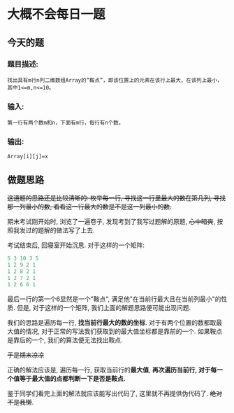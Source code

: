 # 大概不会每日一题

## 今天的题

### 题目描述:
```
找出具有m行n列二维数组Array的“鞍点”，即该位置上的元素在该行上最大，在该列上最小，其中1<=m,n<=10。
```
### 输入:
```
第一行有两个数m和n，下面有m行，每行有n个数。
```
### 输出:

```
Array[i][j]=x
```

## 做题思路

~~这道题的思路还是比较清晰的: 枚举每一行, 寻找这一行里最大的数在第几列, 寻找那一列最小的数, 看看这一行最大的数是不是这一列最小的数.~~

期末考试刚开始时, 浏览了一遍卷子, 发现考到了我写过题解的原题, ~~心中暗爽~~, 按照我发过的题解的做法写了上去.

考试结束后, 回寝室开始沉思. 对于这样的一个矩阵:

```cpp
5 3 10 3 5
1 2 9 2 1
1 2 8 2 1
1 2 7 2 1
1 2 6 6 1
```

最后一行的第一个6显然是一个"鞍点", 满足他"在当前行最大且在当前列最小"的性质. 但是, 对于这样的一个矩阵, 我们上面的解题思路便可能出现问题.

我们的思路是遍历每一行, **找当前行最大的数的坐标**. 对于有两个位置的数都取最大值的情况, 对于正常的写法我们获取到的最大值坐标都是靠前的一个. 如果鞍点是靠后的一个, 我们的算法便无法找出鞍点.

~~于是期末凉凉~~

正确的解法应该是, 遍历每一行, 获取当前行的**最大值**, **再次遍历当前行, 对于每一个值等于最大值的点都判断一下是否是鞍点.**

鉴于同学们看完上面的解法就应该能写出代码了, 这里就不再提供伪代码了. ~~绝对不是我懒~~.

